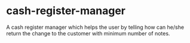 # cash-register-manager
A cash register manager which helps the user by telling how can
            he/she return the change to the customer with minimum number of
            notes.
